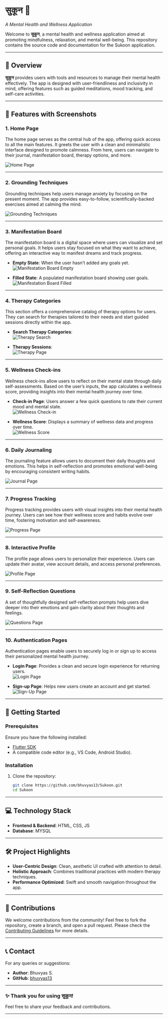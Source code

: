 
# **सुकून** 🌸  
*A Mental Health and Wellness Application*

Welcome to **सुकून**, a mental health and wellness application aimed at promoting mindfulness, relaxation, and mental well-being. This repository contains the source code and documentation for the Sukoon application.

---

## 📖 Overview  

**सुकून** provides users with tools and resources to manage their mental health effectively. The app is designed with user-friendliness and inclusivity in mind, offering features such as guided meditations, mood tracking, and self-care activities.

---

## 🌟 Features with Screenshots  

### 1. **Home Page**  
The home page serves as the central hub of the app, offering quick access to all the main features. It greets the user with a clean and minimalistic interface designed to promote calmness. From here, users can navigate to their journal, manifestation board, therapy options, and more.  

![Home Page](screenshots/home_page.png)  

---

### 2. **Grounding Techniques**  
Grounding techniques help users manage anxiety by focusing on the present moment. The app provides easy-to-follow, scientifically-backed exercises aimed at calming the mind.  

![Grounding Techniques](screenshots/grounding_technique.png)  

---

### 3. **Manifestation Board**  
The manifestation board is a digital space where users can visualize and set personal goals. It helps users stay focused on what they want to achieve, offering an interactive way to manifest dreams and track progress.  

- **Empty State**: When the user hasn’t added any goals yet.  
  ![Manifestation Board Empty](screenshots/manifestation_board_empty.png)  

- **Filled State**: A populated manifestation board showing user goals.  
  ![Manifestation Board Filled](screenshots/mainefestation_board.png)  

---

### 4. **Therapy Categories**  
This section offers a comprehensive catalog of therapy options for users. They can search for therapies tailored to their needs and start guided sessions directly within the app.  

- **Search Therapy Categories**:  
  ![Therapy Search](screenshots/therapy_category_search.png)  

- **Therapy Sessions**:  
  ![Therapy Page](screenshots/therapy_page.png)  

---

### 5. **Wellness Check-ins**  
Wellness check-ins allow users to reflect on their mental state through daily self-assessments. Based on the user’s inputs, the app calculates a wellness score, providing insights into their mental health journey over time.  

- **Check-in Page**: Users answer a few quick questions to rate their current mood and mental state.  
  ![Wellness Check-in](screenshots/wellness_checkin_page.png)  

- **Wellness Score**: Displays a summary of wellness data and progress over time.  
  ![Wellness Score](screenshots/wellness_score.png)  

---

### 6. **Daily Journaling**  
The journaling feature allows users to document their daily thoughts and emotions. This helps in self-reflection and promotes emotional well-being by encouraging consistent writing habits.  

![Journal Page](screenshots/journal_page.png)  

---

### 7. **Progress Tracking**  
Progress tracking provides users with visual insights into their mental health journey. Users can see how their wellness score and habits evolve over time, fostering motivation and self-awareness.  

![Progress Page](screenshots/progress_page.png)  

---

### 8. **Interactive Profile**  
The profile page allows users to personalize their experience. Users can update their avatar, view account details, and access personal preferences.  

![Profile Page](screenshots/profile_page.png)  

---

### 9. **Self-Reflection Questions**  
A set of thoughtfully designed self-reflection prompts help users dive deeper into their emotions and gain clarity about their thoughts and feelings.  

![Questions Page](screenshots/questions_page.png)  

---

### 10. **Authentication Pages**  
Authentication pages enable users to securely log in or sign up to access their personalized mental health journey.  

- **Login Page**: Provides a clean and secure login experience for returning users.  
  ![Login Page](screenshots/login_page.png)  

- **Sign-up Page**: Helps new users create an account and get started.  
  ![Sign-Up Page](screenshots/signup_page.png)  

---

## 🚀 Getting Started  

### Prerequisites  

Ensure you have the following installed:  
- [Flutter SDK](https://flutter.dev/docs/get-started/install)  
- A compatible code editor (e.g., VS Code, Android Studio).  

### Installation  

1. Clone the repository:  
   ```bash  
   git clone https://github.com/bhuvyas13/Sukoon.git  
   cd Sukoon  
   ```  

---

## 💻 Technology Stack  

- **Frontend & Backend**: HTML, CSS, JS
- **Database**: MYSQL

---

## 🛠️ Project Highlights  

- **User-Centric Design**: Clean, aesthetic UI crafted with attention to detail.  
- **Holistic Approach**: Combines traditional practices with modern therapy techniques.  
- **Performance Optimized**: Swift and smooth navigation throughout the app.  

---

## 🙌 Contributions  

We welcome contributions from the community! Feel free to fork the repository, create a branch, and open a pull request. Please check the [Contributing Guidelines](CONTRIBUTING.md) for more details.  

---


## 📞 Contact  

For any queries or suggestions:  
- **Author**: Bhuvyas S.  
- **GitHub**: [bhuvyas13](https://github.com/bhuvyas13)  

---

### ✨ Thank you for using **सुकून**!  
Feel free to share your feedback and contributions.  

---

